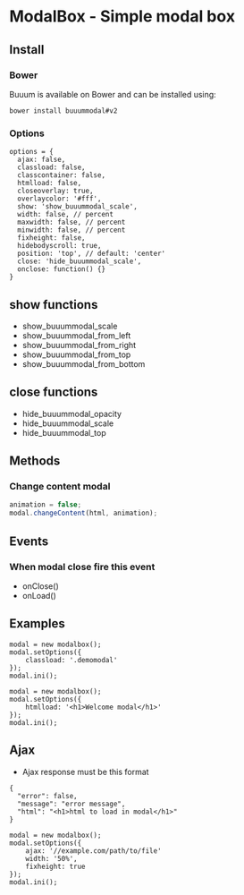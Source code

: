 ModalBox - Simple modal box
===========================

## Install

### Bower

Buuum is available on Bower and can be installed using:

```
bower install buuummodal#v2
```

### Options

```
options = {
  ajax: false,
  classload: false,
  classcontainer: false,
  htmlload: false,
  closeoverlay: true,
  overlaycolor: '#fff',
  show: 'show_buuummodal_scale',
  width: false, // percent
  maxwidth: false, // percent
  minwidth: false, // percent
  fixheight: false,
  hidebodyscroll: true,
  position: 'top', // default: 'center'
  close: 'hide_buuummodal_scale',
  onclose: function() {}
}
```

## show functions

* show_buuummodal_scale
* show_buuummodal_from_left
* show_buuummodal_from_right
* show_buuummodal_from_top
* show_buuummodal_from_bottom

## close functions

* hide_buuummodal_opacity
* hide_buuummodal_scale
* hide_buuummodal_top

## Methods
### Change content modal
```js
animation = false;
modal.changeContent(html, animation);
```

## Events
### When modal close fire this event
* onClose()
* onLoad()

## Examples

```
modal = new modalbox();
modal.setOptions({
    classload: '.demomodal'
});
modal.ini();
```

```
modal = new modalbox();
modal.setOptions({
    htmlload: '<h1>Welcome modal</h1>'
});
modal.ini();
```

## Ajax
* Ajax response must be this format

```
{
  "error": false,
  "message": "error message",
  "html": "<h1>html to load in modal</h1>"
}
```

```
modal = new modalbox();
modal.setOptions({
    ajax: '//example.com/path/to/file'
    width: '50%',
    fixheight: true
});
modal.ini();
```

